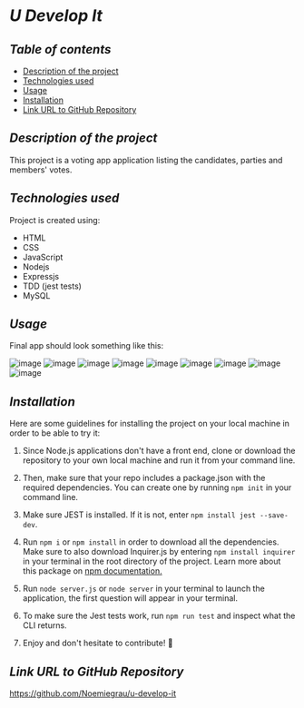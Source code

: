 # **_U Develop It_**

## **_Table of contents_**
* [Description of the project](#description-of-the-project)
* [Technologies used](#technologies-used)
* [Usage](#usage)
* [Installation](#installation)
* [Link URL to GitHub Repository](#link-URL-to-GitHub-repository)

## **_Description of the project_**
This project is a voting app application listing the candidates, parties and members' votes.

## **_Technologies used_**
Project is created using:
* HTML
* CSS
* JavaScript
* Nodejs
* Expressjs
* TDD (jest tests)
* MySQL

## **_Usage_**
Final app should look something like this:

![image](https://user-images.githubusercontent.com/78329298/134598827-9c1c2ae1-d52c-4072-a385-5c834ece1091.png)
![image](https://user-images.githubusercontent.com/78329298/134598953-4aba90d3-1d84-46e0-a07d-310ce6348f40.png)
![image](https://user-images.githubusercontent.com/78329298/134599015-9f961dc7-c7e8-4cec-af95-c1e27a30d25e.png)
![image](https://user-images.githubusercontent.com/78329298/134599025-7273af0a-61b6-4d23-a41d-ae380f510622.png)
![image](https://user-images.githubusercontent.com/78329298/134599037-abd86396-ae57-4a7e-8ed0-50fe4b4a0f94.png)
![image](https://user-images.githubusercontent.com/78329298/134599061-5e01bdb2-0885-4f8d-98f7-92c53d015216.png)
![image](https://user-images.githubusercontent.com/78329298/134599105-f5ee30b0-757e-41d6-bb55-f24d3d0fa4de.png)
![image](https://user-images.githubusercontent.com/78329298/134599134-42e87e8b-1834-4f01-be79-791ceb9a944a.png)
![image](https://user-images.githubusercontent.com/78329298/134599166-1d8023ec-2db1-48b1-89ba-6fad68bb9f50.png)

## **_Installation_**
Here are some guidelines for installing the project on your local machine in order to be able to try it: 

1. Since Node.js applications don't have a front end, clone or download the repository to your own local machine and run it from your command line.

2. Then, make sure that your repo includes a package.json with the required dependencies. You can create one by running ```npm init``` in your command line.

3. Make sure JEST is installed. If it is not, enter ```npm install jest --save-dev```.

4. Run ```npm i``` or ```npm install``` in order to download all the dependencies. Make sure to also download Inquirer.js by entering ```npm install inquirer``` in your terminal in the root directory of the project. Learn more about this package on [npm documentation.](https://www.npmjs.com/package/inquirer)

5. Run ```node server.js``` or ```node server``` in your terminal to launch the application, the first question will appear in your terminal.

6. To make sure the Jest tests work, run ```npm run test``` and inspect what the CLI returns.

7. Enjoy and don't hesitate to contribute! 🙂

## **_Link URL to GitHub Repository_**
https://github.com/Noemiegrau/u-develop-it
